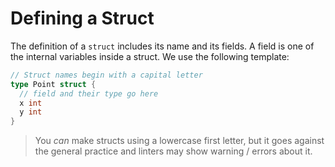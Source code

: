 # Defining a Struct

The definition of a `struct` includes its name and its fields. A field is one of the internal variables inside a struct. We use the following template:

```go
// Struct names begin with a capital letter
type Point struct {
  // field and their type go here
  x int
  y int
}
```

> You _can_ make structs using a lowercase first letter, but it goes against the general practice and linters may show warning / errors about it.
